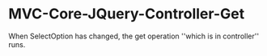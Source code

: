 # MVC-Core-JQuery-Controller-Get
When SelectOption has changed, the get operation ''which is in controller'' runs.
